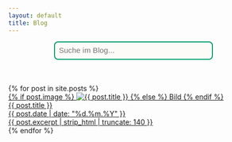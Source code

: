 ```yaml
---
layout: default
title: Blog
---
```


<div id="searchbox-container">
  <input id="searchbox" type="text" placeholder="Suche im Blog...">
</div>
<div id="searchinfo"></div>
<div id="searchresults"></div>

<!-- Standard-Post-Liste für den ersten Besuch -->
<div id="all-posts" class="blog-grid blog-grid-single">
  {% for post in site.posts %}
    <a class="blog-card" href="{{ post.url | relative_url }}">
      <div class="card-img">
        {% if post.image %}
          <img src="{{ post.image }}" alt="{{ post.title }}" loading="lazy">
        {% else %}
          Bild
        {% endif %}
      </div>
      <div class="card-content">
        <div class="card-title">{{ post.title }}</div>
        <time class="card-date" datetime="{{ post.date | date_to_xmlschema }}">
          {{ post.date | date: "%d.%m.%Y" }}
        </time>
        <div class="card-desc">{{ post.excerpt | strip_html | truncate: 140 }}</div>
      </div>
    </a>
  {% endfor %}
</div>

<script>
document.addEventListener('DOMContentLoaded', function() {
    let posts = [];
    fetch('{{ "/search.json" | relative_url }}')
      .then(response => response.json())
      .then(function(json){
        posts = json;
      });

    const searchbox = document.getElementById('searchbox');
    const searchresults = document.getElementById('searchresults');
    const searchinfo = document.getElementById('searchinfo');
    const allposts = document.getElementById('all-posts');

    searchbox.addEventListener('input', function(e) {
      let query = e.target.value.trim();
      let out = '';
      let info = '';
      if (query.length < 3) {
        searchresults.innerHTML = '';
        searchinfo.innerHTML = '';
        allposts.style.display = '';
        return;
      }

      // Suche im Inhalt und Titel (ohne Berücksichtigung von Groß-/Kleinschreibung)
      let results = posts.filter(post =>
        post.content.toLowerCase().includes(query.toLowerCase()) ||
        post.title.toLowerCase().includes(query.toLowerCase())
      );

      if (results.length) {
        info = `<div class="search-info">${results.length} Treffer gefunden</div>`;
        out = results.map(post => {
          // Datum im deutschen Format, wenn vorhanden
          let date = '';
          if (post.date) {
            const d = new Date(post.date);
            date = d.toLocaleDateString('de-DE', { day: '2-digit', month: '2-digit', year: 'numeric' });
          }
          // Fundstellen hervorheben (fett + rot)
          let re = new RegExp('('+query.replace(/[.*+?^${}()|[\]\\]/g, '\\$&')+')','gi');
          let title = post.title.replace(re, '<b style="color:#AA0600;font-weight:bold;">$1</b>');

          let snippet = post.content;
          let idx = snippet.toLowerCase().indexOf(query.toLowerCase());
          if (idx > -1) {
            snippet = snippet.substring(Math.max(0, idx-60), idx+80);
          } else {
            snippet = snippet.substring(0, 140);
          }
          let excerpt = snippet.replace(re, '<b style="color:#AA0600;font-weight:bold;">$1</b>');

          return `<div class="search-card">
            <a href="${post.url}" class="search-title">${title}</a>
            <div class="search-date">${date}</div>
            <div class="search-snippet">${excerpt}...</div>
          </div>`;
        }).join('');
      } else {
        info = `<div class="search-info notfound">Keine Treffer gefunden.</div>`;
        out = '';
      }

      allposts.style.display = 'none';
      searchinfo.innerHTML = info;
      searchresults.innerHTML = out;
    });
});
</script>

<style>
#searchbox-container {
  display: flex;
  flex-direction: column;
  align-items: center;
  margin-top: 0.3em;    /* Abstand zur Trefferzahl */
  margin-bottom: 1em;       /* Abstand zum Menü oben */
}
#searchbox {
  width: 320px;
  max-width: 90vw;
  padding: 0.5em;
  font-size: 1.1em;
  margin-bottom: 0.2em;
  border: 2px solid #009C6C;
  border-radius: 8px;
  outline: none;
  background: #FCFBF7;
  transition: border-color 0.2s;
}
#searchbox:focus {
  border-color: #AA0600;
}
#searchinfo {
  display: flex;
  flex-direction: column;
  align-items: center;
  min-height: 2em;    /* Abstand zu den Ergebnissen unten */
  margin-bottom: 0.3em;       /* Abstand zur Suchbox oben */
}
.search-info {
  color: #009C6C;
  font-size: 1em;
  text-align: center;
  margin-bottom: 1.2em;
}
.search-info.notfound {
  color: #AA0600;
}
#searchresults {
  max-width: 600px;
  margin-left: auto;
  margin-right: auto;
}
.search-card {
  margin-bottom: 2em;
}
.search-title {
  display: block;
  font-size: 1.2em;
  font-weight: bold;
  color: #009C6C;
  text-decoration: none;
  margin-bottom: 0.2em;
  margin-top: 0.3em;
}
.search-date {
  font-size: 1em;
  color: #8a8a8a;
  margin-bottom: 0.2em;
  margin-top: 0.2em;
}
.search-snippet {
  font-size: 1.04em;
  color: #222;
}
</style>
